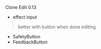 Clone Edit 0.13

- effect input
> better with button when done editing
- SafetyButton
- FeedbackButton